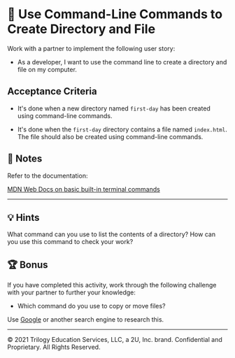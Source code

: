 # 📖 Use Command-Line Commands to Create Directory and File

Work with a partner to implement the following user story:

- As a developer, I want to use the command line to create a directory and file on my computer.

## Acceptance Criteria

- It's done when a new directory named `first-day` has been created using command-line commands.

- It's done when the `first-day` directory contains a file named `index.html`. The file should also be created using command-line commands.

## 📝 Notes

Refer to the documentation:

[MDN Web Docs on basic built-in terminal commands](https://developer.mozilla.org/en-US/docs/Learn/Tools_and_testing/Understanding_client-side_tools/Command_line#Basic_built-in_terminal_commands)

---

## 💡 Hints

What command can you use to list the contents of a directory? How can you use this command to check your work?

## 🏆 Bonus

If you have completed this activity, work through the following challenge with your partner to further your knowledge:

- Which command do you use to copy or move files?

Use [Google](https://www.google.com) or another search engine to research this.

---

© 2021 Trilogy Education Services, LLC, a 2U, Inc. brand. Confidential and Proprietary. All Rights Reserved.
